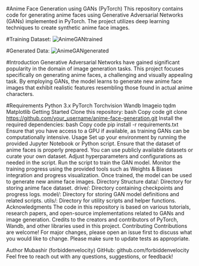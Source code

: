 #Anime Face Generation using GANs (PyTorch)
This repository contains code for generating anime faces using Generative Adversarial Networks (GANs) implemented in PyTorch. The project utilizes deep learning techniques to create synthetic anime face images.

#Training Dataset: 
![AnimeGANtrained](https://github.com/forbiddenvelocity/Anime-face-GAN/assets/116059615/28875946-51a2-45b7-b7a5-2446d92f6896)

#Generated Data: 
![AnimeGANgenerated](https://github.com/forbiddenvelocity/Anime-face-GAN/assets/116059615/db7949a2-d928-46b2-8bb9-d28275ebd5df)

#Introduction
Generative Adversarial Networks have gained significant popularity in the domain of image generation tasks. This project focuses specifically on generating anime faces, a challenging and visually appealing task. By employing GANs, the model learns to generate new anime face images that exhibit realistic features resembling those found in actual anime characters.

#Requirements
Python 3.x
PyTorch
Torchvision
Wandb
Imageio
tqdm
Matplotlib
Getting Started
Clone this repository:
bash
Copy code
git clone https://github.com/your_username/anime-face-generation.git
Install the required dependencies:
bash
Copy code
pip install -r requirements.txt
Ensure that you have access to a GPU if available, as training GANs can be computationally intensive.
Usage
Set up your environment by running the provided Jupyter Notebook or Python script.
Ensure that the dataset of anime faces is properly prepared. You can use publicly available datasets or curate your own dataset.
Adjust hyperparameters and configurations as needed in the script.
Run the script to train the GAN model.
Monitor the training progress using the provided tools such as Weights & Biases integration and progress visualization.
Once trained, the model can be used to generate new anime face images.
Directory Structure
data/: Directory for storing anime face dataset.
drive/: Directory containing checkpoints and progress logs.
model/: Directory for storing GAN model definitions and related scripts.
utils/: Directory for utility scripts and helper functions.
Acknowledgments
The code in this repository is based on various tutorials, research papers, and open-source implementations related to GANs and image generation.
Credits to the creators and contributors of PyTorch, Wandb, and other libraries used in this project.
Contributing
Contributions are welcome! For major changes, please open an issue first to discuss what you would like to change. Please make sure to update tests as appropriate.

Author
Mubashir (forbiddenvelocity)
GitHub: github.com/forbiddenvelocity
Feel free to reach out with any questions, suggestions, or feedback!
